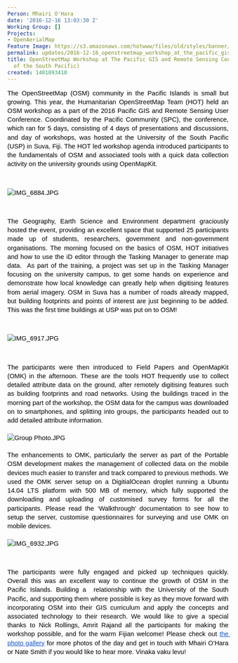```yaml
---
Person: Mhairi O'Hara
date: '2016-12-16 13:03:30 Z'
Working Group: []
Projects:
- OpenAerialMap
Feature Image: https://s3.amazonaws.com/hotwww/files/old/styles/banner/public/Screen+Shot+2016-12-17+at+02.57.57.png
permalink: updates/2016-12-16_openstreetmap_workshop_at_the_pacific_gis_and_remote_sensing_conference_(univers
title: OpenStreetMap Workshop at The Pacific GIS and Remote Sensing Conference (University
  of the South Pacific)
created: 1481893410
---
```

<p style="line-height: 1.38; margin-top: 0pt; margin-bottom: 0pt; text-align: justify;" dir="ltr"><span style="font-size: 14.666666666666666px; font-family: Arial; color: #000000; background-color: transparent; font-weight: 400; font-style: normal; font-variant: normal; text-decoration: none; vertical-align: baseline; white-space: pre-wrap;">The OpenStreetMap (OSM) community in the Pacific Islands is small but growing. This year, the Humanitarian OpenStreetMap Team (HOT) held an OSM workshop as a part of the 2016 Pacific GIS and Remote Sensing User Conference. Coordinated by the Pacific Community (SPC), the conference, which ran for 5 days, consisting of 4 days of presentations and discussions, and day of workshops, was hosted at the University of the South Pacific (USP) in Suva, Fiji. The HOT led workshop agenda introduced participants to the fundamentals of OSM and associated tools with a quick data collection activity on the university grounds using OpenMapKit. </span></p><p><strong id="docs-internal-guid-f569855b-07ba-cc58-87d2-3d0d8e185356" style="font-weight: normal;">&nbsp;</strong></p><p style="line-height: 1.38; margin-top: 0pt; margin-bottom: 0pt;" dir="ltr"><span style="font-size: 14.666666666666666px; font-family: Arial; color: #000000; background-color: transparent; font-weight: 400; font-style: normal; font-variant: normal; text-decoration: none; vertical-align: baseline; white-space: pre-wrap;"><img style="border: none; transform: rotate(0.00rad); -webkit-transform: rotate(0.00rad);" src="https://lh3.googleusercontent.com/jTBD1skAlRuZvPYb5uVBMp0_R7FGZqh4A_H9jo6DBM8SD_KdxoQB_R5urod603J-yTKc8HN0bgSCbjVVoHF38GA3n0d5cGB7Iz4ENgTC1YYdr9GcDx8rKw_OyA_4d5hnKc3wABzJ" alt="IMG_6884.JPG" style="width:624px;height:416px"></span></p><p><strong style="font-weight: normal;">&nbsp;</strong></p><p style="line-height: 1.38; margin-top: 0pt; margin-bottom: 0pt; text-align: justify;" dir="ltr"><span style="font-size: 14.666666666666666px; font-family: Arial; color: #000000; background-color: transparent; font-weight: 400; font-style: normal; font-variant: normal; text-decoration: none; vertical-align: baseline; white-space: pre-wrap;">The Geography, Earth Science and Environment department graciously hosted the event, providing an excellent space that supported 25 participants made up of students, researchers, government and non-government organisations. The morning focused on the basics of OSM, HOT initiatives and how to use the iD editor through the Tasking Manager to generate map data. &nbsp;As part of the training, a project was set up in the Tasking Manager focusing on the university campus, to get some hands on experience and demonstrate how local knowledge can greatly help when digitising features from aerial imagery. OSM in Suva has a number of roads already mapped, but building footprints and points of interest are just beginning to be added. This was the first time buildings at USP was put on to OSM! </span></p><p><strong style="font-weight: normal;">&nbsp;</strong></p><p style="line-height: 1.38; margin-top: 0pt; margin-bottom: 0pt;" dir="ltr"><span style="font-size: 14.666666666666666px; font-family: Arial; color: #000000; background-color: transparent; font-weight: 400; font-style: normal; font-variant: normal; text-decoration: none; vertical-align: baseline; white-space: pre-wrap;"><img style="border: none; transform: rotate(0.00rad); -webkit-transform: rotate(0.00rad);" src="https://lh4.googleusercontent.com/Y4EOxoT1rmk-cskV_AKxcsWsDp-qczJG-GoqnvwqwDM0tAlZD7HFa4pYmEhMxl6FKKdDGXtfpdDHuuPk2ublkyJehpMWwZ-zG6UDhinALCO3p1SpS--8ciGVxS6kOKHRXd_IWpz0" alt="IMG_6917.JPG" style="width:624px;height:416px"></span></p><p><strong style="font-weight: normal;">&nbsp;</strong></p><p style="line-height: 1.38; margin-top: 0pt; margin-bottom: 0pt; text-align: justify;" dir="ltr"><span style="font-size: 14.666666666666666px; font-family: Arial; color: #000000; background-color: transparent; font-weight: 400; font-style: normal; font-variant: normal; text-decoration: none; vertical-align: baseline; white-space: pre-wrap;">The participants were then introduced to Field Papers and OpenMapKit (OMK) in the afternoon. These are the tools HOT frequently use to collect detailed attribute data on the ground, after remotely digitising features such as building footprints and road networks. Using the buildings traced in the morning part</span><span style="font-size: 14.666666666666666px; font-family: Arial; color: #000000; background-color: transparent; font-weight: 400; font-style: normal; font-variant: normal; text-decoration: none; vertical-align: baseline; white-space: pre-wrap;"> of the workshop, the OSM data for the campus was downloaded on to smartphones, and splitting into groups, the participants headed out to add detailed attribute information.</span></p><p style="line-height: 1.38; margin-top: 0pt; margin-bottom: 0pt; text-align: justify;" dir="ltr">&nbsp;</p><p style="line-height: 1.38; margin-top: 0pt; margin-bottom: 0pt; text-align: justify;" dir="ltr"><span style="font-size: 14.666666666666666px; font-family: Arial; color: #000000; background-color: transparent; font-weight: 400; font-style: normal; font-variant: normal; text-decoration: none; vertical-align: baseline; white-space: pre-wrap;"><span id="docs-internal-guid-f569855b-07bc-0c39-9e3c-1462e34716c8" style="font-weight: normal;"><span style="font-size: 14.6667px; font-family: Arial; background-color: transparent; font-weight: 400; font-style: normal; font-variant-ligatures: normal; font-variant-caps: normal;"><img style="border-width: initial; border-style: none; transform: rotate(0rad);" src="https://lh6.googleusercontent.com/1YQs1bzdI9_zU0-svzlTXjrV93PKOyqocQUXVwhJ5kxR9WqhPIptxiqwJTEBf8jSbR4V3jMQxW3_YDsAbPU4VR3a-SlYtwIrWfbIh0ztqgIbUrqzqz5Y9HxsaisCcjHbMkKkIMCO" alt="Group Photo.JPG" style="width:624px;height:369px"></span></span></span></p><p style="line-height: 1.38; margin-top: 0pt; margin-bottom: 0pt; text-align: justify;" dir="ltr">&nbsp;</p><p style="line-height: 1.38; margin-top: 0pt; margin-bottom: 0pt; text-align: justify;" dir="ltr"><span style="font-size: 14.666666666666666px; font-family: Arial; color: #000000; background-color: transparent; font-weight: 400; font-style: normal; font-variant: normal; text-decoration: none; vertical-align: baseline; white-space: pre-wrap;">The enhancements to OMK, particularly the server as part of the Portable OSM development makes the management of collected data on the mobile devices much easier to transfer and track compared to previous methods. We used the OMK server setup on a DigitialOcean droplet running a Ubuntu 14.04 LTS platform with 500 MB of memory, which fully supported the downloading and uploading of customised survey forms for all the participants. Please read the ‘Walkthrough’ documentation to see how to setup the server, customise questionnaires for surveying and use OMK on mobile devices. </span></p><p style="line-height: 1.38; margin-top: 0pt; margin-bottom: 0pt; text-align: justify;" dir="ltr">&nbsp;</p><p style="line-height: 1.38; margin-top: 0pt; margin-bottom: 0pt;" dir="ltr"><span style="font-size: 14.666666666666666px; font-family: Arial; color: #000000; background-color: transparent; font-weight: 400; font-style: normal; font-variant: normal; text-decoration: none; vertical-align: baseline; white-space: pre-wrap;"><img style="border: none; transform: rotate(0.00rad); -webkit-transform: rotate(0.00rad);" src="https://lh4.googleusercontent.com/Hdl572WAfTKiAqoijFkPSfiEFQYV8cUyyuFq16CqaMZO_T4FaRpJub-QL-JupFMVN7DZRmpHMZWnIJ-mD7oMe8ZGqgBKA8kqF4b9y0P4p4uPxvZioO6G7IwSg_pB313xm20ZkL7S" alt="IMG_6932.JPG" style="width:624px;height:416px"></span></p><p><strong style="font-weight: normal;">&nbsp;</strong></p><p style="line-height: 1.38; margin-top: 0pt; margin-bottom: 0pt; text-align: justify;" dir="ltr"><span style="font-size: 14.666666666666666px; font-family: Arial; color: #000000; background-color: transparent; font-weight: 400; font-style: normal; font-variant: normal; text-decoration: none; vertical-align: baseline; white-space: pre-wrap;">The participants were fully engaged and picked up techniques quickly. Overall this was an excellent way to continue the growth of OSM in the Pacific Islands. Building a &nbsp;relationship with the University of the South Pacific, and supporting them where possible is key as they move forward with incorporating OSM into their GIS curriculum and apply the concepts and associated technology to their research. We would like to give a special thanks to Nick Rollings, Amrit Rajand all the participants for making the workshop possible, and for the warm Fijian welcome! Please check out </span><a style="text-decoration: none;" href="https://drive.google.com/file/d/0B0qNVunoiiLmOU0xWm5zSmpuZFE/view?usp=sharing"><span style="font-size: 14.666666666666666px; font-family: Arial; color: #1155cc; background-color: transparent; font-weight: 400; font-style: normal; font-variant: normal; text-decoration: underline; vertical-align: baseline; white-space: pre-wrap;">the photo gallery</span></a><span style="font-size: 14.666666666666666px; font-family: Arial; color: #000000; background-color: transparent; font-weight: 400; font-style: normal; font-variant: normal; text-decoration: none; vertical-align: baseline; white-space: pre-wrap;"> for more photos of the day and get in touch with Mhairi O’Hara or Nate Smith if you would like to hear more. Vinaka vaku levu!</span></p><p><span style="font-weight: normal;">&nbsp;</span></p>
